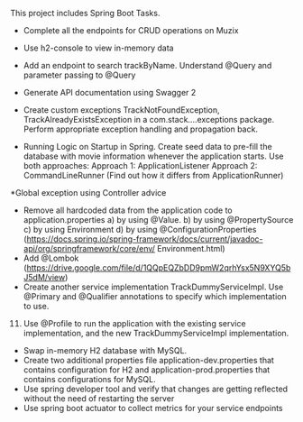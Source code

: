 This project includes Spring Boot Tasks.
* Complete all the endpoints for CRUD operations on Muzix
* Use h2-console to view in-memory data
* Add an endpoint to search trackByName. Understand @Query and parameter passing to
@Query
* Generate API documentation using Swagger 2

* Create custom exceptions TrackNotFoundException, TrackAlreadyExistsException in a
com.stack....exceptions package. Perform appropriate exception handling and propagation
back.
* Running Logic on Startup in Spring. Create seed data to pre-fill the database with movie
information whenever the application starts. Use both approaches:
Approach 1: ApplicationListener<ContextRefreshedEvent>
Approach 2: CommandLineRunner (Find out how it differs from ApplicationRunner)

*Global exception using Controller advice
* Remove all hardcoded data from the application code to application.properties
a) by using @Value.
b) by using @PropertySource
c) by using Environment
d) by using @ConfigurationProperties
(https://docs.spring.io/spring-framework/docs/current/javadoc-api/org/springframework/core/env/
Environment.html)
* Add @Lombok
(https://drive.google.com/file/d/1QQpEQZbDD9pmW2qrhYsx5N9XYQ5bJ5dM/view)
* Create another service implementation TrackDummyServiceImpl. Use @Primary and
@Qualifier annotations to specify which implementation to use.
11. Use @Profile to run the application with the existing service implementation, and the new
TrackDummyServiceImpl implementation.

* Swap in-memory H2 database with MySQL.
* Create two additional properties file application-dev.properties that contains configuration for
H2 and application-prod.properties that contains configurations for MySQL.
* Use spring developer tool and verify that changes are getting reflected without the need of restarting the server
* Use spring boot actuator to collect metrics for your service endpoints